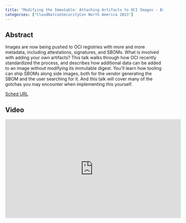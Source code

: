 ```yaml
---
title: "Modifying the Immutable: Attaching Artifacts to OCI Images - Brandon Mitchell, BoxBoat, an IBM Company"
categories: ["CloudNativeSecurityCon North America 2023"]
---
```


## Abstract

Images are now being pushed to OCI registries with more and more metadata, including attestations, signatures, and SBOMs. What is involved with adding your own artifacts? This talk walks through how OCI recently standardized the process, and describes how additional data can be added to an image without modifying its immutable digest. You'll learn how tooling can ship SBOMs along side images, both for the vendor generating the SBOM and the user searching for it. And this talk will cover many of the gotchas you may encounter when implementing this yourself.

[Sched URL](https://cloudnativesecurityconna23.sched.com/event/33f3fba6ae95b026fc6afa121b8c8fb0)

## Video

<iframe width='560' height='315' src='https://www.youtube.com/embed/_c1OdmP9Ssg' frameborder='0' allow='accelerometer; autoplay; encrypted-media; gyroscope; picture-in-picture' allowfullscreen></iframe>
